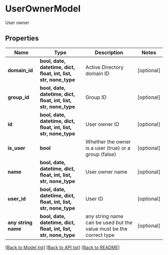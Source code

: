 # UserOwnerModel

User owner

## Properties
Name | Type | Description | Notes
------------ | ------------- | ------------- | -------------
**domain_id** | **bool, date, datetime, dict, float, int, list, str, none_type** | Active Directory domain ID | [optional] 
**group_id** | **bool, date, datetime, dict, float, int, list, str, none_type** | Group ID | [optional] 
**id** | **bool, date, datetime, dict, float, int, list, str, none_type** | User owner ID | [optional] 
**is_user** | **bool** | Whether the owner is a user (true) or a group (false) | [optional] 
**name** | **bool, date, datetime, dict, float, int, list, str, none_type** | User owner name | [optional] 
**user_id** | **bool, date, datetime, dict, float, int, list, str, none_type** | User ID | [optional] 
**any string name** | **bool, date, datetime, dict, float, int, list, str, none_type** | any string name can be used but the value must be the correct type | [optional]

[[Back to Model list]](../README.md#documentation-for-models) [[Back to API list]](../README.md#documentation-for-api-endpoints) [[Back to README]](../README.md)


